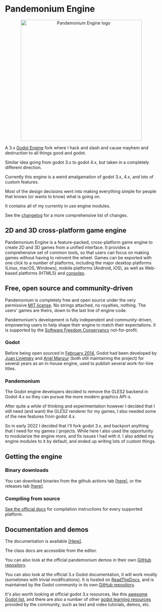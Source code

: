 # Pandemonium Engine

<p align="center">
  <a href="https://github.com/Relintai/pandemonium_engine">
    <img src="logo_outlined.svg" width="400" alt="Pandemonium Engine logo">
  </a>
</p>

A 3.x [Godot Engine](https://godotengine.org) fork where I hack and slash and cause mayhem and destruction to all things good and godot.

Similar idea going from godot 3.x to godot 4.x, but taken in a completely different direction.

Currently this engine is a weird amalgamation of godot 3.x, 4.x, and lots of custom features.

Most of the design decisions went into making everything simple for people that knows (or wants to know) what is going on. 

It contains all of my currently in use engine modules.

See the [changelog](https://github.com/Relintai/pandemonium_engine/blob/master/CHANGELOG.md) for a more comprehensive list of changes.

## 2D and 3D cross-platform game engine

Pandemonium Engine is a feature-packed, cross-platform game engine to create 2D and 3D games from a unified interface.
It provides a comprehensive set of common tools, so that users can focus on making games
without having to reinvent the wheel. Games can be exported with one click to a
number of platforms, including the major desktop platforms (Linux, macOS,
Windows), mobile platforms (Android, iOS), as well as Web-based platforms
(HTML5) and [consoles](https://github.com/Relintai/pandemonium_engine_docs/blob/master/03_usage/13_platform/01_consoles.md).

## Free, open source and community-driven

Pandemonium is completely free and open source under the very permissive 
[MIT license](https://github.com/Relintai/pandemonium_engine/blob/master/LICENSE.txt).
No strings attached, no royalties, nothing. The users' games are theirs, down
to the last line of engine code.

Pandemonium's development is fully independent and
community-driven, empowering users to help shape their engine to match their
expectations. It is supported by the [Software Freedom Conservancy](https://sfconservancy.org/)
not-for-profit.

### Godot

Before being open sourced in [February 2014](https://github.com/godotengine/godot/commit/0b806ee0fc9097fa7bda7ac0109191c9c5e0a1ac),
Godot had been developed by [Juan Linietsky](https://github.com/reduz) and
[Ariel Manzur](https://github.com/punto-) (both still maintaining the project) for several
years as an in-house engine, used to publish several work-for-hire titles.

### Pandemonium

The Godot engine developers decided to remove the GLES2 backend in Godot 4.x so they can pursue the more modern graphics API-s.

After quite a while of thinking and experimentation however I decided that I still need (and want) the GLES2 renderer for my games,
I also needed some of the new features from godot 4.x.

So in early 2022 I decided that I'll fork godot 3.x, and backport anything that I
need for my games / projects. While here I also used the opportunity to modularize the engine more, 
and fix issues I had with it. I also added my engine modules to it by default, and
ended up writing lots of custom things.

## Getting the engine

### Binary downloads

You can download binaries from the github actions tab [[here]](https://github.com/Relintai/pandemonium_engine), 
or the releases tab [[here]](https://github.com/Relintai/pandemonium_engine/releases).

### Compiling from source

[See the official docs](https://github.com/Relintai/pandemonium_engine_docs/tree/master/05_engine_development/01_compiling)
for compilation instructions for every supported platform.

## Documentation and demos

The documentation is available [[Here]](https://github.com/Relintai/pandemonium_engine_docs).

The class docs are accessible from the editor.

You can also look at the official pandemonium demos in their own [GitHub repository](https://github.com/Relintai/pandemonium_demo_projects).

You can also look at the official 3.x Godot documentation, it will work mostly (sometimes with trivial modifications). 
It is hosted on [ReadTheDocs](https://docs.godotengine.org), and is maintained by the 
Godot community in its own [GitHub repository](https://github.com/godotengine/godot-docs).

It's also worth looking at official godot 3.x resources, like this [awesome Godot list](https://github.com/godotengine/awesome-godot),
and there are also a number of other [godot learning resources](https://docs.godotengine.org/en/latest/community/tutorials.html)
provided by the community, such as text and video tutorials, demos, etc.

